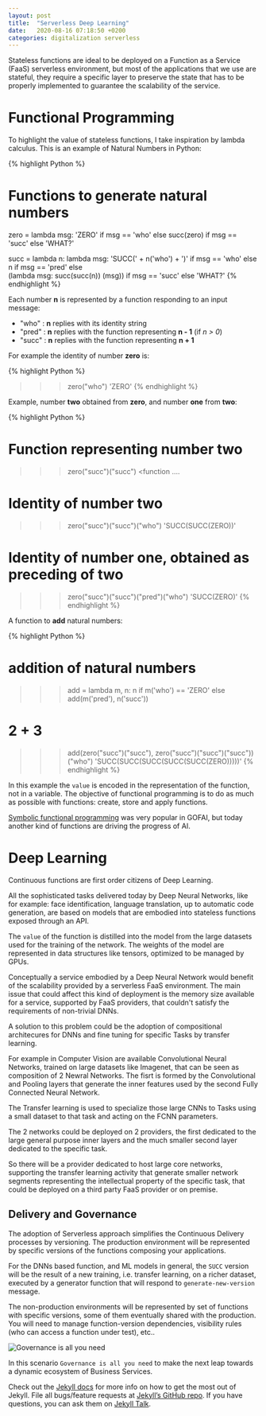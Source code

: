```yaml
---
layout: post
title:  "Serverless Deep Learning"
date:   2020-08-16 07:18:50 +0200
categories: digitalization serverless
---
```

Stateless functions are ideal to be deployed on a Function as a Service (FaaS) serverless environment, 
but most of the applications that we use are stateful, they require a specific layer to preserve the state that has to be properly implemented to guarantee the scalability of the service.

# Functional Programming

To highlight the value of stateless functions, I take inspiration by lambda calculus. 
This is an example of Natural Numbers in Python:

{% highlight Python %}
# Functions to generate natural numbers

zero = lambda msg: 'ZERO' if msg == 'who' else succ(zero) if msg == 'succ' else 'WHAT?'

succ = lambda n: lambda msg: 'SUCC(' + n('who') + ')'  if msg == 'who' else n if msg == 'pred' else \
        (lambda msg: succ(succ(n)) (msg)) if msg == 'succ' else 'WHAT?'
{% endhighlight %}

Each number **n** is represented by a function responding to an input message:

- "who" : **n** replies with its identity string
- "pred" : **n** replies with the function representing **n - 1** (if *n > 0*)
- "succ" : **n** replies with the function representing **n + 1**

For example the identity of number **zero** is:

{% highlight Python %}
>>> zero("who")
'ZERO'
{% endhighlight %}

Example, number **two** obtained from **zero**, and number **one** from **two**:

{% highlight Python %}
# Function representing number two
>>> zero("succ")("succ")
<function <lambda>....

# Identity of number two
>>> zero("succ")("succ")("who")
'SUCC(SUCC(ZERO))'

# Identity of number one, obtained as preceding of two
>>> zero("succ")("succ")("pred")("who")
'SUCC(ZERO)'
{% endhighlight %}

A function to **add** natural numbers:

{% highlight Python %}
# addition of natural numbers
>>> add = lambda m, n: n if m('who') == 'ZERO' else add(m('pred'), n('succ'))

# 2 + 3
>>> add(zero("succ")("succ"), zero("succ")("succ")("succ"))("who")
'SUCC(SUCC(SUCC(SUCC(SUCC(ZERO)))))'
{% endhighlight %}

In this example the `value` is encoded in the representation of the function, not in a variable. The objective of functional programming is to do as much as possible with functions: create, store and apply functions.

[Symbolic functional programming](https://en.wikipedia.org/wiki/Symbolic_programming) was very popular in GOFAI, but today another kind of functions are driving the progress of AI.

# Deep Learning
 
Continuous functions are first order citizens of Deep Learning.

All the sophisticated tasks delivered today by Deep Neural Networks, like for example: face identification, language translation, up to automatic code generation, are based on models that are embodied into stateless functions exposed through an API.

The `value` of the function is distilled into the model from the large datasets used for the training of the network. The weights of the model are represented in data structures like tensors, optimized to be managed by GPUs.

Conceptually a service embodied by a Deep Neural Network would benefit of the scalability provided by a serverless FaaS environment. The main issue that could affect this kind of deployment is the memory size available for a service, supported by FaaS providers, that couldn't satisfy the requirements of non-trivial DNNs.

A solution to this problem could be the adoption of compositional architecures for DNNs and fine tuning for specific Tasks by transfer learning.

For example in Computer Vision are available Convolutional Neural Networks, trained on large datasets like Imagenet, that can be seen as composition of 2 Newral Networks. The fisrt is formed by the Convolutional and Pooling layers that generate the inner features used by the second Fully Connected Neural Network.

The Transfer learning is used to specialize those large CNNs to Tasks using a small dataset to that task and acting on the FCNN parameters.

The 2 networks could be deployed on 2 providers, the first dedicated to the large general purpose inner layers and the much smaller second layer dedicated to the specific task.

So there will be a provider dedicated to host large core networks, supporting the transfer learning activity that generate smaller network segments representing the intellectual property of the specific task, that could be deployed on a third party FaaS provider or on premise.

## Delivery and Governance

The adoption of Serverless approach simplifies the Continuous Delivery processes by versioning.
The production environment will be represented by specific versions of the functions composing your applications. 

For the DNNs based function, and ML models in general, the `SUCC` version will be the result of a new training, i.e. transfer learning, on a richer dataset, executed by a generator function that will respond to `generate-new-version` message.

The non-production environments will be represented by set of functions with specific versions, some of them eventually shared with the production. You will need to manage function-version dependencies, visibility rules (who can access a function under test), etc..

![Governance is all you need](/fp_blog/assets/images/Governance_is_all_you_need.png)

In this scenario `Governance is all you need` to make the next leap towards a dynamic ecosystem of Business Services.

Check out the [Jekyll docs][jekyll-docs] for more info on how to get the most out of Jekyll. File all bugs/feature requests at [Jekyll’s GitHub repo][jekyll-gh]. If you have questions, you can ask them on [Jekyll Talk][jekyll-talk].

[jekyll-docs]: https://jekyllrb.com/docs/home
[jekyll-gh]:   https://github.com/jekyll/jekyll
[jekyll-talk]: https://talk.jekyllrb.com/
